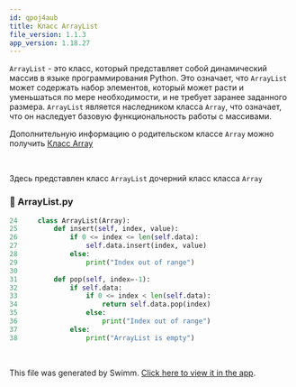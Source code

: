 ```yaml
---
id: qpoj4aub
title: Класс ArrayList
file_version: 1.1.3
app_version: 1.18.27
---
```


`ArrayList`<swm-token data-swm-token=":ArrayList.py:24:2:2:`class ArrayList(Array):`"/> - это класс, который представляет собой динамический массив в языке программирования Python. Это означает, что `ArrayList`<swm-token data-swm-token=":ArrayList.py:24:2:2:`class ArrayList(Array):`"/> может содержать набор элементов, который может расти и уменьшаться по мере необходимости, и не требует заранее заданного размера. `ArrayList`<swm-token data-swm-token=":ArrayList.py:24:2:2:`class ArrayList(Array):`"/> является наследником класса `Array`<swm-token data-swm-token=":ArrayList.py:1:2:2:`class Array:`"/>, что означает, что он наследует базовую функциональность работы с массивами.

Дополнительную информацию о родительском классе `Array`<swm-token data-swm-token=":ArrayList.py:1:2:2:`class Array:`"/> можно получить [Класс Array](array.72m984h2.sw.md)

<br/>

Здесь представлен класс `ArrayList`<swm-token data-swm-token=":ArrayList.py:24:2:2:`class ArrayList(Array):`"/> дочерний класс класса `Array`<swm-token data-swm-token=":ArrayList.py:1:2:2:`class Array:`"/>
<!-- NOTE-swimm-snippet: the lines below link your snippet to Swimm -->
### 📄 ArrayList.py
```python
24     class ArrayList(Array):
25         def insert(self, index, value):
26             if 0 <= index <= len(self.data):
27                 self.data.insert(index, value)
28             else:
29                 print("Index out of range")
30     
31         def pop(self, index=-1):
32             if self.data:
33                 if 0 <= index < len(self.data):
34                     return self.data.pop(index)
35                 else:
36                     print("Index out of range")
37             else:
38                 print("ArrayList is empty")
```

<br/>

This file was generated by Swimm. [Click here to view it in the app](https://app.swimm.io/repos/Z2l0aHViJTNBJTNBQXJyYXlMaXN0JTNBJTNBSXZhbmdvMTI4/docs/qpoj4aub).
